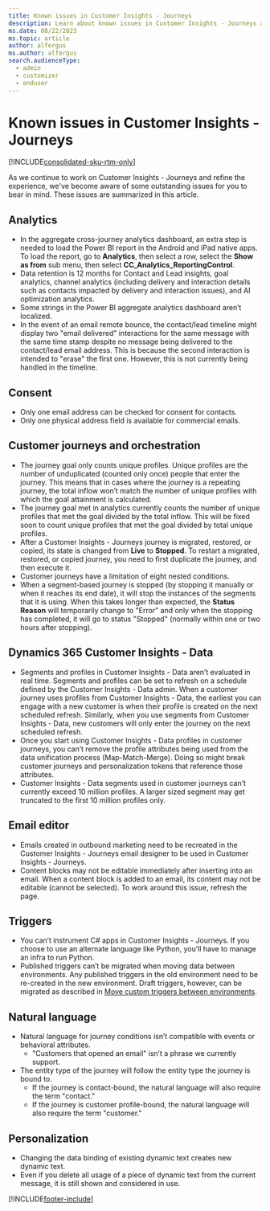```yaml
---
title: Known issues in Customer Insights - Journeys
description: Learn about known issues in Customer Insights - Journeys and how to work around them.
ms.date: 08/22/2023
ms.topic: article
author: alfergus
ms.author: alfergus
search.audienceType: 
  - admin
  - customizer
  - enduser
---
```


# Known issues in Customer Insights - Journeys

[!INCLUDE[consolidated-sku-rtm-only](../includes/consolidated-sku-rtm-only.md)]

As we continue to work on Customer Insights - Journeys and refine the experience, we've become aware of some outstanding issues for you to bear in mind. These issues are summarized in this article.

## Analytics

- In the aggregate cross-journey analytics dashboard, an extra step is needed to load the Power BI report in the Android and iPad native apps. To load the report, go to **Analytics**, then select a row, select the **Show as from** sub menu, then select **CC_Analytics_ReportingControl**.
- Data retention is 12 months for Contact and Lead insights, goal analytics, channel analytics (including delivery and interaction details such as contacts impacted by delivery and interaction issues), and AI optimization analytics.
- Some strings in the Power BI aggregate analytics dashboard aren’t localized.
- In the event of an email remote bounce, the contact/lead timeline might display two "email delivered" interactions for the same message with the same time stamp despite no message being delivered to the contact/lead email address. This is because the second interaction is intended to "erase" the first one. However, this is not currently being handled in the timeline. 

## Consent

- Only one email address can be checked for consent for contacts.
- Only one physical address field is available for commercial emails.

## Customer journeys and orchestration

- The journey goal only counts unique profiles. Unique profiles are the number of unduplicated (counted only once) people that enter the journey. This means that in cases where the journey is a repeating journey, the total inflow won’t match the number of unique profiles with which the goal attainment is calculated.
- The journey goal met in analytics currently counts the number of unique profiles that met the goal divided by the total inflow. This will be fixed soon to count unique profiles that met the goal divided by total unique profiles.
- After a Customer Insights - Journeys journey is migrated, restored, or copied, its state is changed from **Live** to **Stopped**. To restart a migrated, restored, or copied journey, you need to first duplicate the journey, and then execute it.
- Customer journeys have a limitation of eight nested conditions.
- When a segment-based journey is stopped (by stopping it manually or when it reaches its end date), it will stop the instances of the segments that it is using. When this takes longer than expected, the **Status Reason** will temporarily change to "Error" and only when the stopping has completed, it will go to status "Stopped" (normally within one or two hours after stopping).

## Dynamics 365 Customer Insights - Data

-	Segments and profiles in Customer Insights - Data aren’t evaluated in real time. Segments and profiles can be set to refresh on a schedule defined by the Customer Insights - Data admin. When a customer journey uses profiles from Customer Insights - Data, the earliest you can engage with a new customer is when their profile is created on the next scheduled refresh. Similarly, when you use segments from Customer Insights - Data, new customers will only enter the journey on the next scheduled refresh.
-	Once you start using Customer Insights - Data profiles in customer journeys, you can’t remove the profile attributes being used from the data unification process (Map-Match-Merge). Doing so might break customer journeys and personalization tokens that reference those attributes.
- Customer Insights - Data segments used in customer journeys can’t currently exceed 10 million profiles. A larger sized segment may get truncated to the first 10 million profiles only.

## Email editor

- Emails created in outbound marketing need to be recreated in the Customer Insights - Journeys email designer to be used in Customer Insights - Journeys.
- Content blocks may not be editable immediately after inserting into an email. When a content block is added to an email, its content may not be editable (cannot be selected). To work around this issue, refresh the page.

## Triggers

- You can’t instrument C# apps in Customer Insights - Journeys. If you choose to use an alternate language like Python, you’ll have to manage an infra to run Python.
- Published triggers can’t be migrated when moving data between environments. Any published triggers in the old environment need to be re-created in the new environment. Draft triggers, however, can be migrated as described in [Move custom triggers between environments](real-time-marketing-move-triggers.md).

## Natural language

-	Natural language for journey conditions isn’t compatible with events or behavioral attributes.
    - "Customers that opened an email" isn’t a phrase we currently support.
-	The entity type of the journey will follow the entity type the journey is bound to.
    - If the journey is contact-bound, the natural language will also require the term "contact."
    - If the journey is customer profile-bound, the natural language will also require the term "customer."

## Personalization

- Changing the data binding of existing dynamic text creates new dynamic text.
- Even if you delete all usage of a piece of dynamic text from the current message, it is still shown and considered in use.

[!INCLUDE[footer-include](../includes/footer-banner.md)]
